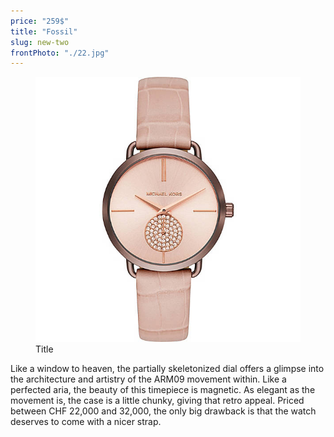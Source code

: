 ```yaml
---
price: "259$"
title: "Fossil"
slug: new-two
frontPhoto: "./22.jpg"
---
```


<!-- markdownlint-disable MD033 -->


<figure class="figure">
    <img src="./22.jpg" alt="Title"/>
    <figcaption class="figure__caption">Title</figcaption>
</figure>


Like a window to heaven, the partially skeletonized dial offers a glimpse into the architecture and artistry of the ARM09 movement within. Like a perfected aria, the beauty of this timepiece is magnetic. As elegant as the movement is, the case is a little chunky, giving that retro appeal. Priced between CHF 22,000 and 32,000, the only big drawback is that the watch deserves to come with a nicer strap.